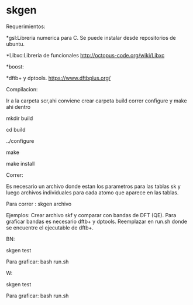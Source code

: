 # skgen

Requerimientos:

*gsl:Libreria numerica para C. Se puede instalar desde repositorios de ubuntu.

*Libxc:Libreria de funcionales http://octopus-code.org/wiki/Libxc

*boost: 

*dftb+ y dptools. https://www.dftbplus.org/

Compilacion:

Ir a la carpeta scr,ahi conviene crear carpeta build correr configure y make ahi dentro

mkdir build

cd build

../configure

make

make install

Correr:

Es necesario un archivo donde estan los parametros para las tablas sk y luego archivos individuales para cada atomo que aparece en las tablas.


Para correr :  skgen archivo


Ejemplos:
Crear archivo skf y comparar con bandas de DFT (QE).
Para graficar bandas es necesario dftb+ y dptools. Reemplazar en run.sh donde se encuentre el ejecutable de dftb+.

BN:

skgen test

Para graficar: bash run.sh

W:

skgen test

Para graficar: bash run.sh

